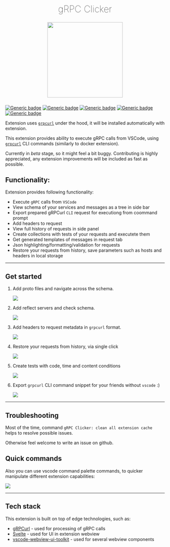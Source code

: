 <h2 align="center" style="font-weight: lighter; font-size: 29px">gRPC Clicker</h2>

<p align="center">
<img align="center" style="padding-left: 10px; padding-right: 10px; padding-bottom: 10px;" width="238px" height="238px" src="https://raw.githubusercontent.com/Dancheg97/grpclicker_vscode/main/images/logo.png" /> 
</p>

[![Generic badge](https://img.shields.io/badge/LICENSE-MIT-red.svg)](https://github.com/Dancheg97/grpclicker_vscode/blob/main/LICENSE)
[![Generic badge](https://img.shields.io/badge/VSCode-marketplace-blue.svg)](https://marketplace.visualstudio.com/items?itemName=Dancheg97.grpc-clicker)
[![Generic badge](https://img.shields.io/badge/GitHub-repo-orange.svg)](https://github.com/Dancheg97/grpclicker_vscode)
[![Generic badge](https://img.shields.io/badge/Changelog-v0.1.9-cyan.svg)](https://github.com/Dancheg97/grpclicker_vscode/blob/main/CHANGELOG.md)
[![Generic badge](https://img.shields.io/badge/Contribute-guide-ff69b4.svg)](https://github.com/Dancheg97/grpclicker_vscode/blob/main/CONTRIBUTE.md)

Extension uses [`grpcurl`](https://github.com/fullstorydev/grpcurl) under the hood, it will be installed automatically with extension.

This extension provides ability to execute gRPC calls from VSCode, using [`grpcurl`](https://github.com/fullstorydev/grpcurl) CLI commands (similarly to docker extension).

Currently in _beta_ stage, so it might feel a bit buggy. Contributing is highly appreciated, any extension improvements will be included as fast as possible.

## Functionality:

Extension provides following functionality:

- Execute `gRPC` calls from `VSCode`
- View schema of your services and messages as a tree in side bar
- Export prepared gRPCurl `CLI` request for executiong from coommand prompt
- Add headers to request
- View full history of requests in side panel
- Create collections with tests of your requests and executete them
- Get generated templates of messages in request tab
- Json highlighting/formatting/validation for requests
- Restore your requests from history, save parameters such as hosts and headers in local storage

---

## Get started

1. Add proto files and navigate across the schema.
   <p align="left"><img src="https://raw.githubusercontent.com/Dancheg97/grpclicker_vscode/main/docs/proto.gif" ></p>
2. Add reflect servers and check schema.
   <p align="left"><img src="https://raw.githubusercontent.com/Dancheg97/grpclicker_vscode/main/docs/reflect.gif" ></p>
3. Add headers to request metadata in `grpcurl` format.
   <p align="left"><img src="https://raw.githubusercontent.com/Dancheg97/grpclicker_vscode/main/docs/headers.gif" ></p>
4. Restore your requests from history, via single click
   <p align="left"><img src="https://raw.githubusercontent.com/Dancheg97/grpclicker_vscode/main/docs/history.gif" ></p>
5. Create tests with code, time and content conditions
   <p align="left"><img src="https://raw.githubusercontent.com/Dancheg97/grpclicker_vscode/main/docs/test.gif" ></p>
6. Export `grpcurl` CLI command snippet for your friends without `vscode` :)
   <p align="left"><img src="https://raw.githubusercontent.com/Dancheg97/grpclicker_vscode/main/docs/snippet.gif" ></p>

---

## Troubleshooting

Most of the time, command `gRPC Clicker: clean all extension cache` helps to
resolve possible issues.

Otherwise feel welcome to write an issue on github.

## Quick commands

Also you can use vscode command palette commands, to quicker manipulate
different extension capabilities:

![](https://raw.githubusercontent.com/Dancheg97/grpclicker_vscode/main/docs/commands.png)

---

## Tech stack

This extension is built on top of edge technologies, such as:

- [gRPCurl](https://github.com/fullstorydev/grpcurl) - used for processing of gRPC calls
- [Svelte](https://svelte.dev/) - used for UI in extension webview
- [vscode-webview-ui-toolkit](https://github.com/microsoft/vscode-webview-ui-toolkit) - used for several webview components

<!--
https://marketplace.visualstudio.com/manage/publishers/dancheg97
-->

<!-- Test commit for Gitea -->
